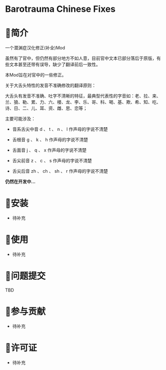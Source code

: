 # Barotrauma Chinese Fixes

# 📃简介

一个潜渊症汉化修正(补全)Mod

虽然有了官中，但仍然有部分地方不如人意，目前官中文本已部分落后于原版，有些文本甚至还带有误导，缺少了翻译前后一致性。

本Mod旨在对官中的一些修正。

关于大舌头特性的发音不准确修改的翻译原则：

大舌头有发音不准确、吐字不清晰的特征，最典型代表性的字音如：老、拉、来、兰、狼、勒、累、力、六、楼、龙、李、乐、哥、科、喝、基、欺、希、知、吃、诗、日、二、儿、耳、资、雌、思、恋等；

主要可能涉及：

* 音系舌尖中音 d 、 t 、 n 、 l 作声母的字说不清楚

* 舌根音 g 、 k 、 h 作声母的字说不清楚
* 舌面音 j 、 q 、 x 作声母的字说不清楚
* 舌尖前音 z 、 c 、 s 作声母的字说不清楚
* 舌尖后音 zh 、 ch 、 sh 、 r 作声母的字说不清楚

**仍然在开发中...**

# 🔧安装

* 待补充

# 📗使用

* 待补充

# 📕问题提交

TBD

# 💪参与贡献

* 待补充

# 📜许可证

* 待补充
